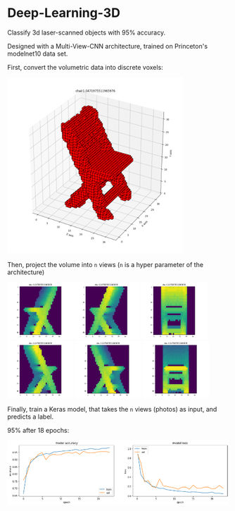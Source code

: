 # Deep-Learning-3D

Classify 3d laser-scanned objects with 95% accuracy.

Designed with a Multi-View-CNN architecture, trained on Princeton's modelnet10 data set.

First, convert the volumetric data into discrete voxels:

<img src="https://github.com/y0natancohen/Deep-Learning-3D/raw/master/photos/7.png?raw=true" width="400" height="400">

Then, project the volume into `n` views (`n` is a hyper parameter of the architecture) 

<img src="https://github.com/y0natancohen/Deep-Learning-3D/raw/master/photos/1.png?raw=true" width="150" height="130"><img src="https://github.com/y0natancohen/Deep-Learning-3D/raw/master/photos/2.png?raw=true" width="150" height="130">
<img src="https://github.com/y0natancohen/Deep-Learning-3D/raw/master/photos/3.png?raw=true" width="150" height="130">
<img src="https://github.com/y0natancohen/Deep-Learning-3D/raw/master/photos/4.png?raw=true" width="150" height="130">
<img src="https://github.com/y0natancohen/Deep-Learning-3D/raw/master/photos/5.png?raw=true" width="150" height="130">
<img src="https://github.com/y0natancohen/Deep-Learning-3D/raw/master/photos/6.png?raw=true" width="150" height="130">

Finally, train a Keras model, that takes the `n` views (photos) as input, and predicts a label.

95% after 18 epochs:

<img src="https://github.com/y0natancohen/Deep-Learning-3D/raw/master/photos/loss_acc.png?raw=true" width="800">
